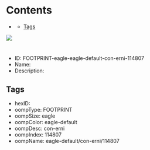 



Contents
========

* [](#)
	* [Tags](#tags)
  
![][im]
# 

- ID: FOOTPRINT-eagle-eagle-default-con-erni-114807
- Name: 
- Description: 

## Tags

- hexID: 
- oompType: FOOTPRINT
- oompSize: eagle
- oompColor: eagle-default
- oompDesc: con-erni
- oompIndex: 114807
- oompName: eagle-default/con-erni/114807



[im]: image.png
